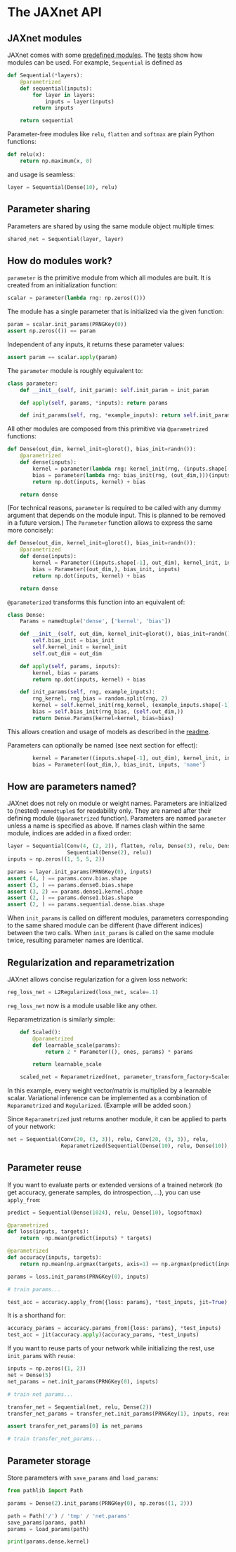 # The JAXnet API

## JAXnet modules

JAXnet comes with some [predefined modules](jaxnet/modules.py).
The [tests](tests/test_modules.py) show how modules can be used.
For example, `Sequential` is defined as

```python
def Sequential(*layers):
    @parametrized
    def sequential(inputs):
        for layer in layers:
            inputs = layer(inputs)
        return inputs

    return sequential
```

Parameter-free modules like `relu`, `flatten` and `softmax` are plain Python functions:

```python
def relu(x):
    return np.maximum(x, 0)
```

and usage is seamless:

```python
layer = Sequential(Dense(10), relu)
```

## Parameter sharing

Parameters are shared by using the same module object multiple times:

```python
shared_net = Sequential(layer, layer)
```

## How do modules work?

`parameter` is the primitive module from which all modules are built.
It is created from an initialization function:

```python
scalar = parameter(lambda rng: np.zeros(()))
```

The module has a single parameter that is initialized via the given function:

```python
param = scalar.init_params(PRNGKey(0))
assert np.zeros(()) == param
```

Independent of any inputs, it returns these parameter values:

```python
assert param == scalar.apply(param)
```

The `parameter` module is roughly equivalent to:

```python
class parameter:
    def __init__(self, init_param): self.init_param = init_param

    def apply(self, params, *inputs): return params

    def init_params(self, rng, *example_inputs): return self.init_param(rng)
```

All other modules are composed from this primitive via `@parametrized` functions:

```python
def Dense(out_dim, kernel_init=glorot(), bias_init=randn()):
    @parametrized
    def dense(inputs):
        kernel = parameter(lambda rng: kernel_init(rng, (inputs.shape[-1], out_dim)))(inputs)
        bias = parameter(lambda rng: bias_init(rng, (out_dim,)))(inputs)
        return np.dot(inputs, kernel) + bias

    return dense
```

(For technical reasons, `parameter` is required to be called with any dummy argument
that depends on the module input.
This is planned to be removed in a future version.)
The `Parameter` function allows to express the same more concisely:

```python
def Dense(out_dim, kernel_init=glorot(), bias_init=randn()):
    @parametrized
    def dense(inputs):
        kernel = Parameter((inputs.shape[-1], out_dim), kernel_init, inputs)
        bias = Parameter((out_dim,), bias_init, inputs)
        return np.dot(inputs, kernel) + bias

    return dense
```

`@parameterized` transforms this function into an equivalent of:

```python
class Dense:
    Params = namedtuple('dense', ['kernel', 'bias'])

    def __init__(self, out_dim, kernel_init=glorot(), bias_init=randn()):
        self.bias_init = bias_init
        self.kernel_init = kernel_init
        self.out_dim = out_dim

    def apply(self, params, inputs):
        kernel, bias = params
        return np.dot(inputs, kernel) + bias

    def init_params(self, rng, example_inputs):
        rng_kernel, rng_bias = random.split(rng, 2)
        kernel = self.kernel_init(rng_kernel, (example_inputs.shape[-1], self.out_dim))
        bias = self.bias_init(rng_bias, (self.out_dim,))
        return Dense.Params(kernel=kernel, bias=bias)
```

This allows creation and usage of models as described in the [readme](README.md).

Parameters can optionally be named (see next section for effect):

```python
        kernel = Parameter((inputs.shape[-1], out_dim), kernel_init, inputs, 'kernel')
        bias = Parameter((out_dim,), bias_init, inputs, 'name')
```

## How are parameters named?

JAXnet does not rely on module or weight names.
Parameters are initialized to (nested) `namedtuple`s for readability only.
They are named after their defining module (`@parametrized` function).
Parameters are named `parameter` unless a name is specified as above.
If names clash within the same module, indices are added in a fixed order:

```python
layer = Sequential(Conv(4, (2, 2)), flatten, relu, Dense(3), relu, Dense(2),
                   Sequential(Dense(2), relu))
inputs = np.zeros((1, 5, 5, 2))

params = layer.init_params(PRNGKey(0), inputs)
assert (4, ) == params.conv.bias.shape
assert (3, ) == params.dense0.bias.shape
assert (3, 2) == params.dense1.kernel.shape
assert (2, ) == params.dense1.bias.shape
assert (2, ) == params.sequential.dense.bias.shape
```

When `init_params` is called on different modules, parameters corresponding to the same shared module can be different (have different indices) between the two calls.
When `init_params` is called on the same module twice, resulting parameter names are identical.

## Regularization and reparametrization

JAXnet allows concise regularization for a given loss network:

```python
reg_loss_net = L2Regularized(loss_net, scale=.1)
```

`reg_loss_net` now is a module usable like any other.

Reparametrization is similarly simple:

```python
    def Scaled():
        @parametrized
        def learnable_scale(params):
            return 2 * Parameter((), ones, params) * params

        return learnable_scale

    scaled_net = Reparametrized(net, parameter_transform_factory=Scaled)
```

In this example, every weight vector/matrix is multiplied by a learnable scalar.
Variational inference can be implemented as a combination of `Reparametrized` and `Regularized`.
(Example will be added soon.)

Since `Reparametrized` just returns another module, it can be applied to parts of your network:

```python
net = Sequential(Conv(20, (3, 3)), relu, Conv(20, (3, 3)), relu,
                 Reparametrized(Sequential(Dense(10), relu, Dense(10)), Scaled))
```

## Parameter reuse

If you want to evaluate parts or extended versions of a trained network
(to get accuracy, generate samples, do introspection, ...), you can use `apply_from`:

```python
predict = Sequential(Dense(1024), relu, Dense(10), logsoftmax)

@parametrized
def loss(inputs, targets):
    return -np.mean(predict(inputs) * targets)

@parametrized
def accuracy(inputs, targets):
    return np.mean(np.argmax(targets, axis=1) == np.argmax(predict(inputs), axis=1))

params = loss.init_params(PRNGKey(0), inputs)

# train params...

test_acc = accuracy.apply_from({loss: params}, *test_inputs, jit=True)
```

It is a shorthand for:

```python
accuracy_params = accuracy.params_from({loss: params}, *test_inputs)
test_acc = jit(accuracy.apply)(accuracy_params, *test_inputs)
```

If you want to reuse parts of your network while initializing the rest, use `init_params` with `reuse`:

```python
inputs = np.zeros((1, 2))
net = Dense(5)
net_params = net.init_params(PRNGKey(0), inputs)

# train net params...

transfer_net = Sequential(net, relu, Dense(2))
transfer_net_params = transfer_net.init_params(PRNGKey(1), inputs, reuse={net: net_params})

assert transfer_net_params[0] is net_params

# train transfer_net_params...
```

## Parameter storage

Store parameters with `save_params` and `load_params`:

```python
from pathlib import Path

params = Dense(2).init_params(PRNGKey(0), np.zeros((1, 2)))

path = Path('/') / 'tmp' / 'net.params'
save_params(params, path)
params = load_params(path)

print(params.dense.kernel)
```